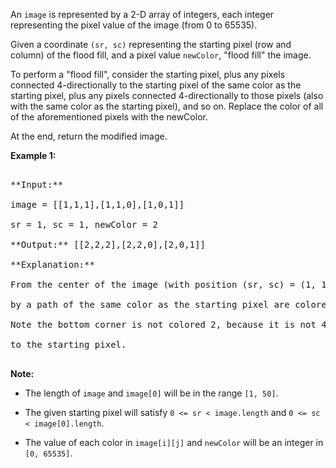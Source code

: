 

An `image` is represented by a 2-D array of integers, each integer representing the pixel value of the image (from 0 to 65535).



Given a coordinate `(sr, sc)` representing the starting pixel (row and column) of the flood fill, and a pixel value `newColor`, "flood fill" the image.



To perform a "flood fill", consider the starting pixel, plus any pixels connected 4-directionally to the starting pixel of the same color as the starting pixel, plus any pixels connected 4-directionally to those pixels (also with the same color as the starting pixel), and so on.  Replace the color of all of the aforementioned pixels with the newColor.



At the end, return the modified image.


**Example 1:**<br />
<pre>
**Input:** 
image = [[1,1,1],[1,1,0],[1,0,1]]
sr = 1, sc = 1, newColor = 2
**Output:** [[2,2,2],[2,2,0],[2,0,1]]
**Explanation:** 
From the center of the image (with position (sr, sc) = (1, 1)), all pixels connected 
by a path of the same color as the starting pixel are colored with the new color.
Note the bottom corner is not colored 2, because it is not 4-directionally connected
to the starting pixel.
</pre>


**Note:**
- The length of `image` and `image[0]` will be in the range `[1, 50]`.
- The given starting pixel will satisfy `0 <= sr < image.length` and `0 <= sc < image[0].length`.
- The value of each color in `image[i][j]` and `newColor` will be an integer in `[0, 65535]`.

